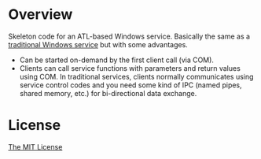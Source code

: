# Overview

Skeleton code for an ATL-based Windows service. Basically the same as a [traditional Windows service](https://github.com/flowerinthenight/win32-base-service) but with some advantages.

* Can be started on-demand by the first client call (via COM).
* Clients can call service functions with parameters and return values using COM. In traditional services, clients normally communicates using service control codes and you need some kind of IPC (named pipes, shared memory, etc.) for bi-directional data exchange.

# License

[The MIT License](./LICENSE.md)
